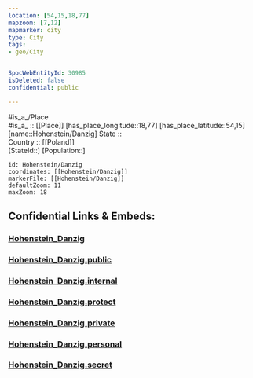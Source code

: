 ```yaml
---
location: [54,15,18,77] 
mapzoom: [7,12] 
mapmarker: city 
type: City
tags:
- geo/City


SpocWebEntityId: 30985
isDeleted: false
confidential: public

---
```

#is_a_/Place  
#is_a_ :: [[Place]] 
[has_place_longitude::18,77] 
[has_place_latitude::54,15] 
[name::Hohenstein/Danzig] 
State ::  
Country :: [[Poland]]  
[StateId::] 
[Population::] 



```leaflet
id: Hohenstein/Danzig
coordinates: [[Hohenstein/Danzig]] 
markerFile: [[Hohenstein/Danzig]] 
defaultZoom: 11 
maxZoom: 18
```


## Confidential Links & Embeds: 

### [Hohenstein_Danzig](/_Standards/Earth/Continent/Europe/Europe~East/Poland/City/Hohenstein_Danzig.md) 

### [Hohenstein_Danzig.public](/_public/Earth/Continent/Europe/Europe~East/Poland/City/Hohenstein_Danzig.public.md) 

### [Hohenstein_Danzig.internal](/_internal/Earth/Continent/Europe/Europe~East/Poland/City/Hohenstein_Danzig.internal.md) 

### [Hohenstein_Danzig.protect](/_protect/Earth/Continent/Europe/Europe~East/Poland/City/Hohenstein_Danzig.protect.md) 

### [Hohenstein_Danzig.private](/_private/Earth/Continent/Europe/Europe~East/Poland/City/Hohenstein_Danzig.private.md) 

### [Hohenstein_Danzig.personal](/_personal/Earth/Continent/Europe/Europe~East/Poland/City/Hohenstein_Danzig.personal.md) 

### [Hohenstein_Danzig.secret](/_secret/Earth/Continent/Europe/Europe~East/Poland/City/Hohenstein_Danzig.secret.md)

